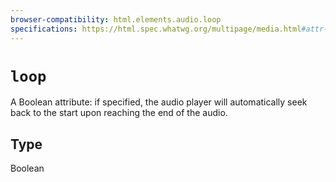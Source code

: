 ```yaml
---
browser-compatibility: html.elements.audio.loop
specifications: https://html.spec.whatwg.org/multipage/media.html#attr-media-loop
---
```


# `loop`

A Boolean attribute: if specified, the audio player will automatically seek back to the start upon reaching the end of the audio.

## Type

Boolean
